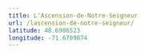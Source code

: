 ```yaml
---
title: L'Ascension-de-Notre-Seigneur
url: /lascension-de-notre-seigneur/
latitude: 48.6906523
longitude: -71.6709874
---
```

